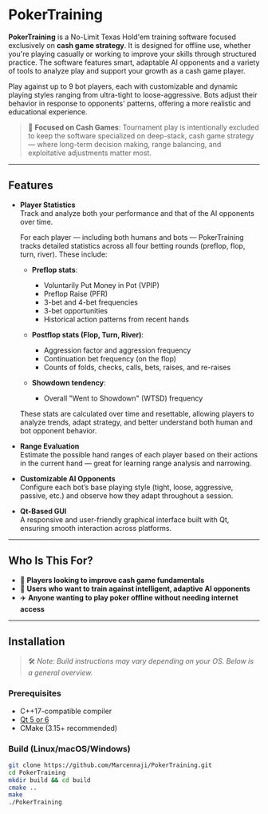 # PokerTraining

**PokerTraining** is a No-Limit Texas Hold'em training software focused exclusively on **cash game strategy**. It is designed for offline use, whether you're playing casually or working to improve your skills through structured practice. The software features smart, adaptable AI opponents and a variety of tools to analyze play and support your growth as a cash game player.

Play against up to 9 bot players, each with customizable and dynamic playing styles ranging from ultra-tight to loose-aggressive. Bots adjust their behavior in response to opponents' patterns, offering a more realistic and educational experience.

> 🎯 **Focused on Cash Games**: Tournament play is intentionally excluded to keep the software specialized on deep-stack, cash game strategy — where long-term decision making, range balancing, and exploitative adjustments matter most.

---

## Features

- **Player Statistics**  
  Track and analyze both your performance and that of the AI opponents over time.

  For each player — including both humans and bots — PokerTraining tracks detailed statistics across all four betting rounds (preflop, flop, turn, river). These include:

  - **Preflop stats**:  
    - Voluntarily Put Money in Pot (VPIP)  
    - Preflop Raise (PFR)  
    - 3-bet and 4-bet frequencies  
    - 3-bet opportunities  
    - Historical action patterns from recent hands

  - **Postflop stats (Flop, Turn, River)**:  
    - Aggression factor and aggression frequency  
    - Continuation bet frequency (on the flop)  
    - Counts of folds, checks, calls, bets, raises, and re-raises

  - **Showdown tendency**:  
    - Overall "Went to Showdown" (WTSD) frequency

  These stats are calculated over time and resettable, allowing players to analyze trends, adapt strategy, and better understand both human and bot opponent behavior.

- **Range Evaluation**  
  Estimate the possible hand ranges of each player based on their actions in the current hand — great for learning range analysis and narrowing.

- **Customizable AI Opponents**  
  Configure each bot’s base playing style (tight, loose, aggressive, passive, etc.) and observe how they adapt throughout a session.

- **Qt-Based GUI**  
  A responsive and user-friendly graphical interface built with Qt, ensuring smooth interaction across platforms.

---

## Who Is This For?

- 🧠 **Players looking to improve cash game fundamentals**
- 🤖 **Users who want to train against intelligent, adaptive AI opponents**
- ✈️ **Anyone wanting to play poker offline without needing internet access**

---

## Installation

> 🛠️ *Note: Build instructions may vary depending on your OS. Below is a general overview.*

### Prerequisites
- C++17-compatible compiler
- [Qt 5 or 6](https://www.qt.io/)
- CMake (3.15+ recommended)

### Build (Linux/macOS/Windows)
```bash
git clone https://github.com/Marcennaji/PokerTraining.git
cd PokerTraining
mkdir build && cd build
cmake ..
make
./PokerTraining
